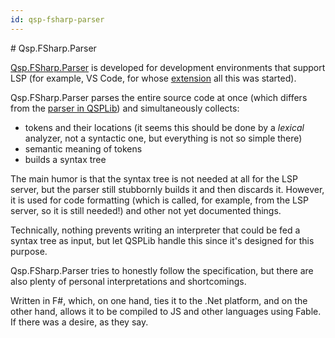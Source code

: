 ```yaml
---
id: qsp-fsharp-parser
---
```


﻿# Qsp.FSharp.Parser

[Qsp.FSharp.Parser](https://github.com/QSPFoundation/Qsp.FSharp/tree/master/src/Qsp.FSharp.Core) is developed for development environments that support LSP (for example, VS Code, for whose [extension](https://github.com/QSPFoundation/Qsp.FSharp.VsCode) all this was started).

Qsp.FSharp.Parser parses the entire source code at once (which differs from the [parser in QSPLib](./qsplib-parser.md)) and simultaneously collects:

* tokens and their locations (it seems this should be done by a *lexical* analyzer, not a syntactic one, but everything is not so simple there)
* semantic meaning of tokens
* builds a syntax tree

The main humor is that the syntax tree is not needed at all for the LSP server, but the parser still stubbornly builds it and then discards it. However, it is used for code formatting (which is called, for example, from the LSP server, so it is still needed!) and other not yet documented things.

Technically, nothing prevents writing an interpreter that could be fed a syntax tree as input, but let QSPLib handle this since it's designed for this purpose.

Qsp.FSharp.Parser tries to honestly follow the specification, but there are also plenty of personal interpretations and shortcomings.

<!-- todo: provide example -->

Written in F#, which, on one hand, ties it to the .Net platform, and on the other hand, allows it to be compiled to JS and other languages using Fable. If there was a desire, as they say.